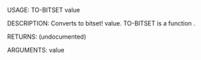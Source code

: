 USAGE:
     TO-BITSET value 

DESCRIPTION:
     Converts to bitset! value.
     TO-BITSET is a function .

RETURNS:
    (undocumented)

ARGUMENTS:
    value
